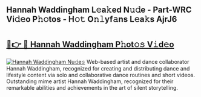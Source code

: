 ## Hannah Waddingham L𝚎a𝚔ed N𝚞𝚍e - Part-WRC Vi𝚍𝚎o P𝚑𝚘tos - H𝚘𝚝 O𝚗𝚕yf𝚊ns L𝚎a𝚔s AjrJ6

# <h2><a href="http://kf8jujh.oniu.top/?m=Hannah+Waddingham">🔗👉 🔴 Hannah Waddingham P𝚑ot𝚘𝚜 V𝚒d𝚎o</a></h2>

[![Hannah Waddingham Nu𝚍e𝚜](https://i.imgur.com/0qMVB7G.gif)](http://kf8jujh.oniu.top/?m=Hannah+Waddingham)
Web-based artist and dance collaborator Hannah Waddingham, recognized for creating and distributing dance and lifestyle content via solo and collaborative dance routines and short videos. Outstanding mime artist Hannah Waddingham, recognized for their remarkable abilities and achievements in the art of silent storytelling.  
